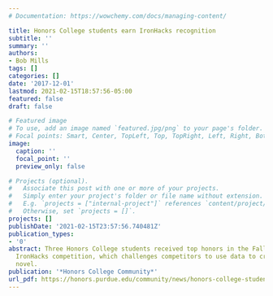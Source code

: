 ```yaml
---
# Documentation: https://wowchemy.com/docs/managing-content/

title: Honors College students earn IronHacks recognition
subtitle: ''
summary: ''
authors:
- Bob Mills
tags: []
categories: []
date: '2017-12-01'
lastmod: 2021-02-15T18:57:56-05:00
featured: false
draft: false

# Featured image
# To use, add an image named `featured.jpg/png` to your page's folder.
# Focal points: Smart, Center, TopLeft, Top, TopRight, Left, Right, BottomLeft, Bottom, BottomRight.
image:
  caption: ''
  focal_point: ''
  preview_only: false

# Projects (optional).
#   Associate this post with one or more of your projects.
#   Simply enter your project's folder or file name without extension.
#   E.g. `projects = ["internal-project"]` references `content/project/deep-learning/index.md`.
#   Otherwise, set `projects = []`.
projects: []
publishDate: '2021-02-15T23:57:56.740481Z'
publication_types:
- '0'
abstract: Three Honors College students received top honors in the Fall 2017 Purdue
  IronHacks competition, which challenges competitors to use data to create something
  novel.
publication: '*Honors College Community*'
url_pdf: https://honors.purdue.edu/community/news/honors-college-students-earn-ironhacks-recognition/
---
```

